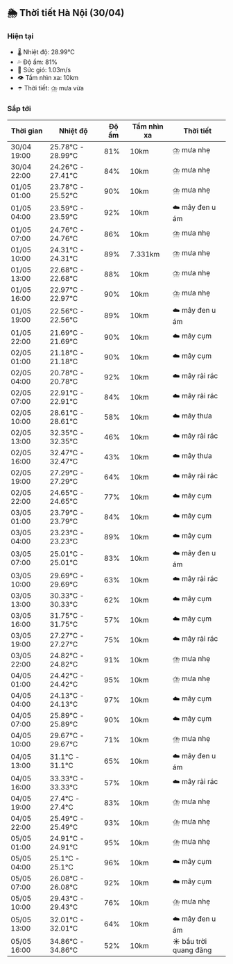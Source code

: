 ## 🌦️ Thời tiết Hà Nội (30/04)

### Hiện tại

- 🌡️ Nhiệt độ: 28.99℃
- 💦 Độ ẩm: 81%
- 💨 Sức gió: 1.03m/s
- 👁️ Tầm nhìn xa: 10km
- ☂️ Thời tiết: ⛈️ mưa vừa

### Sắp tới

| Thời gian | Nhiệt độ | Độ ẩm | Tầm nhìn xa | Thời tiết |
| --- | --- | --- | --- | --- |
| 30/04 19:00 | 25.78℃ - 28.99℃ | 81% | 10km | ⛈️ mưa nhẹ |
| 30/04 22:00 | 24.26℃ - 27.41℃ | 84% | 10km | ⛈️ mưa nhẹ |
| 01/05 01:00 | 23.78℃ - 25.52℃ | 90% | 10km | ⛈️ mưa nhẹ |
| 01/05 04:00 | 23.59℃ - 23.59℃ | 92% | 10km | ☁️ mây đen u ám |
| 01/05 07:00 | 24.76℃ - 24.76℃ | 86% | 10km | ⛈️ mưa nhẹ |
| 01/05 10:00 | 24.31℃ - 24.31℃ | 89% | 7.331km | ⛈️ mưa nhẹ |
| 01/05 13:00 | 22.68℃ - 22.68℃ | 88% | 10km | ⛈️ mưa nhẹ |
| 01/05 16:00 | 22.97℃ - 22.97℃ | 90% | 10km | ⛈️ mưa nhẹ |
| 01/05 19:00 | 22.56℃ - 22.56℃ | 89% | 10km | ☁️ mây đen u ám |
| 01/05 22:00 | 21.69℃ - 21.69℃ | 90% | 10km | ☁️ mây cụm |
| 02/05 01:00 | 21.18℃ - 21.18℃ | 90% | 10km | ☁️ mây cụm |
| 02/05 04:00 | 20.78℃ - 20.78℃ | 92% | 10km | ☁️ mây rải rác |
| 02/05 07:00 | 22.91℃ - 22.91℃ | 84% | 10km | ☁️ mây rải rác |
| 02/05 10:00 | 28.61℃ - 28.61℃ | 58% | 10km | ☁️ mây thưa |
| 02/05 13:00 | 32.35℃ - 32.35℃ | 46% | 10km | ☁️ mây rải rác |
| 02/05 16:00 | 32.47℃ - 32.47℃ | 43% | 10km | ☁️ mây thưa |
| 02/05 19:00 | 27.29℃ - 27.29℃ | 64% | 10km | ☁️ mây rải rác |
| 02/05 22:00 | 24.65℃ - 24.65℃ | 77% | 10km | ☁️ mây cụm |
| 03/05 01:00 | 23.79℃ - 23.79℃ | 84% | 10km | ☁️ mây cụm |
| 03/05 04:00 | 23.23℃ - 23.23℃ | 89% | 10km | ☁️ mây cụm |
| 03/05 07:00 | 25.01℃ - 25.01℃ | 83% | 10km | ☁️ mây đen u ám |
| 03/05 10:00 | 29.69℃ - 29.69℃ | 63% | 10km | ☁️ mây rải rác |
| 03/05 13:00 | 30.33℃ - 30.33℃ | 62% | 10km | ☁️ mây cụm |
| 03/05 16:00 | 31.75℃ - 31.75℃ | 57% | 10km | ☁️ mây cụm |
| 03/05 19:00 | 27.27℃ - 27.27℃ | 75% | 10km | ☁️ mây rải rác |
| 03/05 22:00 | 24.82℃ - 24.82℃ | 91% | 10km | ⛈️ mưa nhẹ |
| 04/05 01:00 | 24.42℃ - 24.42℃ | 95% | 10km | ⛈️ mưa nhẹ |
| 04/05 04:00 | 24.13℃ - 24.13℃ | 97% | 10km | ☁️ mây cụm |
| 04/05 07:00 | 25.89℃ - 25.89℃ | 90% | 10km | ☁️ mây cụm |
| 04/05 10:00 | 29.67℃ - 29.67℃ | 71% | 10km | ⛈️ mưa nhẹ |
| 04/05 13:00 | 31.1℃ - 31.1℃ | 65% | 10km | ☁️ mây đen u ám |
| 04/05 16:00 | 33.33℃ - 33.33℃ | 57% | 10km | ☁️ mây rải rác |
| 04/05 19:00 | 27.4℃ - 27.4℃ | 83% | 10km | ⛈️ mưa nhẹ |
| 04/05 22:00 | 25.49℃ - 25.49℃ | 93% | 10km | ⛈️ mưa nhẹ |
| 05/05 01:00 | 24.91℃ - 24.91℃ | 95% | 10km | ⛈️ mưa nhẹ |
| 05/05 04:00 | 25.1℃ - 25.1℃ | 96% | 10km | ☁️ mây cụm |
| 05/05 07:00 | 26.08℃ - 26.08℃ | 92% | 10km | ☁️ mây cụm |
| 05/05 10:00 | 29.43℃ - 29.43℃ | 76% | 10km | ⛈️ mưa nhẹ |
| 05/05 13:00 | 32.01℃ - 32.01℃ | 64% | 10km | ☁️ mây đen u ám |
| 05/05 16:00 | 34.86℃ - 34.86℃ | 52% | 10km | ☀️ bầu trời quang đãng |
